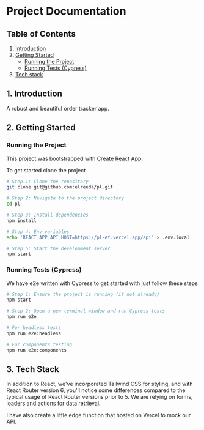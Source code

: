 # Project Documentation

## Table of Contents

1. [Introduction](#introduction)
2. [Getting Started](#getting-started)
   - [Running the Project](#running-the-project)
   - [Running Tests (Cypress)](#running-tests-cypress)
3. [Tech stack](#tech-stack)

## 1. Introduction<a name="introduction"></a>

A robust and beautiful order tracker app.

## 2. Getting Started<a name="getting-started"></a>

### Running the Project<a name="running-the-project"></a>

This project was bootstrapped with [Create React App](https://github.com/facebook/create-react-app).

To get started clone the project

```bash
# Step 1: Clone the repository
git clone git@github.com:elreeda/pl.git

# Step 2: Navigate to the project directory
cd pl

# Step 3: Install dependencies
npm install

# Step 4: Env variables
echo 'REACT_APP_API_HOST=https://pl-ef.vercel.app/api' > .env.local

# Step 5: Start the development server
npm start
```

### Running Tests (Cypress)<a name="running-tests-cypress"></a>

We have e2e written with Cypress to get started with just follow these steps

```bash
# Step 1: Ensure the project is running (if not already)
npm start

# Step 2: Open a new terminal window and run Cypress tests
npm run e2e

# For headless tests
npm run e2e:headless

# For components testing
npm run e2e:components
```

## 3. Tech Stack<a name="tech-stack"></a>

In addition to React, we've incorporated Tailwind CSS for styling, and with React Router version 6, you'll notice some differences compared to the typical usage of React Router versions prior to 5. We are relying on forms, loaders and actions for data retrieval.

I have also create a little edge function that hosted on Vercel to mock our API.
